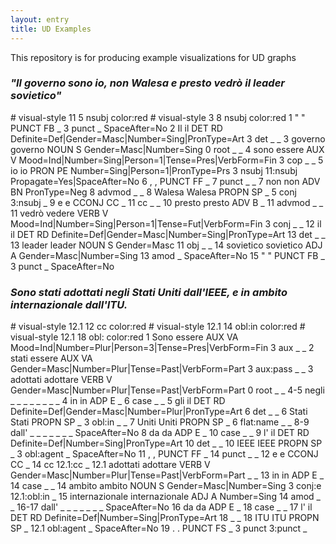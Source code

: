 ```yaml
---
layout: entry
title: UD Examples
---
```

This repository is for producing example visualizations for UD graphs

### <i>"Il governo sono io, non Walesa e presto vedrò il leader sovietico"</i>

<div class="conllu-parse" tabs="yes" id="tut-2947">
# visual-style 11 5 nsubj color:red
# visual-style 3 8 nsubj color:red
1	"	"	PUNCT	FB	_	3	punct	_	SpaceAfter=No
2	Il	il	DET	RD	Definite=Def|Gender=Masc|Number=Sing|PronType=Art	3	det	_	_
3	governo	governo	NOUN	S	Gender=Masc|Number=Sing	0	root	_	_
4	sono	essere	AUX	V	Mood=Ind|Number=Sing|Person=1|Tense=Pres|VerbForm=Fin	3	cop	_	_
5	io	io	PRON	PE	Number=Sing|Person=1|PronType=Prs	3	nsubj	11:nsubj	Propagate=Yes|SpaceAfter=No
6	,	,	PUNCT	FF	_	7	punct	_	_
7	non	non	ADV	BN	PronType=Neg	8	advmod	_	_
8	Walesa	Walesa	PROPN	SP	_	5	conj	3:nsubj	_
9	e	e	CCONJ	CC	_	11	cc	_	_
10	presto	presto	ADV	B	_	11	advmod	_	_
11	vedrò	vedere	VERB	V	Mood=Ind|Number=Sing|Person=1|Tense=Fut|VerbForm=Fin	3	conj	_	_
12	il	il	DET	RD	Definite=Def|Gender=Masc|Number=Sing|PronType=Art	13	det	_	_
13	leader	leader	NOUN	S	Gender=Masc	11	obj	_	_
14	sovietico	sovietico	ADJ	A	Gender=Masc|Number=Sing	13	amod	_	SpaceAfter=No
15	"	"	PUNCT	FB	_	3	punct	_	SpaceAfter=No
</div>

### <i>Sono stati adottati negli Stati Uniti dall'IEEE, e in ambito internazionale dall'ITU.</i>

<div class="conllu-parse" tabs="yes" id="tut-3427">
# visual-style 12.1 12 cc color:red
# visual-style 12.1 14 obl:in color:red
  # visual-style 12.1 18 obl: color:red
1	Sono	essere	AUX	VA	Mood=Ind|Number=Plur|Person=3|Tense=Pres|VerbForm=Fin	3	aux	_	_
2	stati	essere	AUX	VA	Gender=Masc|Number=Plur|Tense=Past|VerbForm=Part	3	aux:pass	_	_
3	adottati	adottare	VERB	V	Gender=Masc|Number=Plur|Tense=Past|VerbForm=Part	0	root	_	_
4-5	negli	_	_	_	_	_	_	_	_
4	in	in	ADP	E	_	6	case	_	_
5	gli	il	DET	RD	Definite=Def|Gender=Masc|Number=Plur|PronType=Art	6	det	_	_
6	Stati	Stati	PROPN	SP	_	3	obl:in	_	_
7	Uniti	Uniti	PROPN	SP	_	6	flat:name	_	_
8-9	dall'	_	_	_	_	_	_	_	SpaceAfter=No
8	da	da	ADP	E	_	10	case	_	_
9	l'	il	DET	RD	Definite=Def|Number=Sing|PronType=Art	10	det	_	_
10	IEEE	IEEE	PROPN	SP	_	3	obl:agent	_	SpaceAfter=No
11	,	,	PUNCT	FF	_	14	punct	_	_
12	e	e	CCONJ	CC	_	14	cc	12.1:cc	_
12.1  adottati	adottare	VERB	V	Gender=Masc|Number=Plur|Tense=Past|VerbForm=Part  _ _
13	in	in	ADP	E	_	14	case	_	_
14	ambito	ambito	NOUN	S	Gender=Masc|Number=Sing	3	conj:e	12.1:obl:in	_
15	internazionale	internazionale	ADJ	A	Number=Sing	14	amod	_	_
16-17	dall'	_	_	_	_	_	_	_	SpaceAfter=No
16	da	da	ADP	E	_	18	case	_	_
17	l'	il	DET	RD	Definite=Def|Number=Sing|PronType=Art	18	_	_
18	ITU	ITU	PROPN	SP	_	12.1	obl:agent	_	SpaceAfter=No
19	.	.	PUNCT	FS	_	3	punct	3:punct	_
</div>
